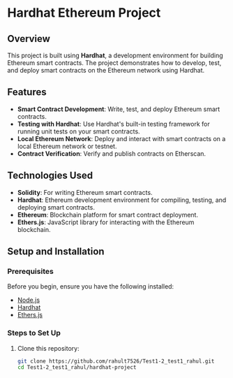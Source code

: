 # Hardhat Ethereum Project

## Overview

This project is built using **Hardhat**, a development environment for building Ethereum smart contracts. The project demonstrates how to develop, test, and deploy smart contracts on the Ethereum network using Hardhat.

## Features

- **Smart Contract Development**: Write, test, and deploy Ethereum smart contracts.
- **Testing with Hardhat**: Use Hardhat's built-in testing framework for running unit tests on your smart contracts.
- **Local Ethereum Network**: Deploy and interact with smart contracts on a local Ethereum network or testnet.
- **Contract Verification**: Verify and publish contracts on Etherscan.

## Technologies Used

- **Solidity**: For writing Ethereum smart contracts.
- **Hardhat**: Ethereum development environment for compiling, testing, and deploying smart contracts.
- **Ethereum**: Blockchain platform for smart contract deployment.
- **Ethers.js**: JavaScript library for interacting with the Ethereum blockchain.

## Setup and Installation

### Prerequisites

Before you begin, ensure you have the following installed:

- [Node.js](https://nodejs.org/)
- [Hardhat](https://hardhat.org/)
- [Ethers.js](https://docs.ethers.io/v5/)

### Steps to Set Up

1. Clone this repository:

   ```bash
   git clone https://github.com/rahult7526/Test1-2_test1_rahul.git
   cd Test1-2_test1_rahul/hardhat-project

